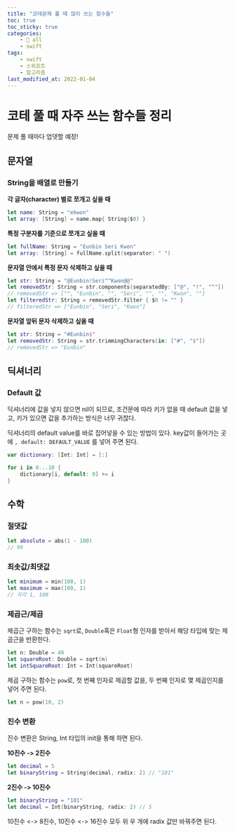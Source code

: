 ```yaml
---
title: "코테문제 풀 때 많이 쓰는 함수들"
toc: true
toc_sticky: true
categories:
    - 📂 all
    - swift
tags:
    - swift
    - 스위프트
    - 알고리즘
last_modified_at: 2022-01-04
---
```


# 코테 풀 때 자주 쓰는 함수들 정리

문제 풀 때마다 업뎃할 예정!

## 문자열

### String을 배열로 만들기

**각 글자(character) 별로 쪼개고 싶을 때**

```swift
let name: String = "ekwon"
let array: [String] = name.map{ String($0) }
```

**특정 구분자를 기준으로 쪼개고 싶을 때**
```swift
let fullName: String = "Eunbin Seri Kwon"
let array: [String] = fullName.split(separator: " ")
```

**문자열 안에서 특정 문자 삭제하고 싶을 때**
```swift
let str: String = "@Eunbin!Seri^^Kwon@@"
let removedStr: String = str.components(separatedBy: ["@", "!", "^"])
// removedStr => ["", "Eunbin", "", "Seri", "", "", "Kwon", ""]
let filteredStr: String = removedStr.filter { $0 != "" }
// filteredStr => ["Eunbin", "Seri", "Kwon"]
```

**문자열 앞뒤 문자 삭제하고 싶을 때**
```swift
let str: String = "#Eunbin$"
let removedStr: String = str.trimmingCharacters(in: ["#", "$"])
// removedStr => "Eunbin"
```

## 딕셔너리

### Default 값

딕셔너리에 값을 넣지 않으면 nil이 되므로, 조건문에 따라 키가 없을 때 default 값을 넣고, 키가 있으면 값을 추가하는 방식은 너무 귀찮다.

딕셔너리의 default value를 바로 집어넣을 수 있는 방법이 있다. key값이 들어가는 곳에 `, default: DEFAULT_VALUE` 를 넣어 주면 된다.

```swift
var dictionary: [Int: Int] = [:]

for i in 0...10 {
	dictionary[i, default: 0] += i
}
```

## 수학

### 절댓값

```swift
let absolute = abs(1 - 100)
// 99
```

### 최솟값/최댓값
```swift
let minimum = min(100, 1)
let maximum = max(100, 1)
// 각각 1, 100
```

### 제곱근/제곱

제곱근 구하는 함수는 `sqrt`로, `Double`혹은 `Float`형 인자를 받아서 해당 타입에 맞는 제곱근을 반환한다.

```swift
let n: Double = 49
let squareRoot: Double = sqrt(n)
let intSquareRoot: Int = Int(squareRoot)
```

제곱 구하는 함수는 `pow`로, 첫 번째 인자로 제곱할 값을, 두 번째 인자로 몇 제곱인지를 넣어 주면 된다.

```swift
let n = pow(10, 2)
```

### 진수 변환

진수 변환은 String, Int 타입의 init을 통해 하면 된다.

**10진수 -> 2진수**

```swift
let decimal = 5
let binaryString = String(decimal, radix: 2) // "101"
```

**2진수 -> 10진수**

```swift
let binaryString = "101"
let decimal = Int(binaryString, radix: 2) // 5
```

10진수 <-> 8진수, 10진수 <-> 16진수 모두 위 우 개에 radix 값만 바꿔주면 된다.